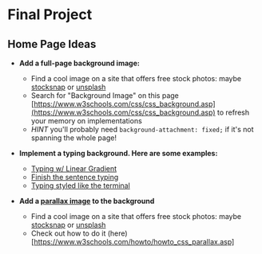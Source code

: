 # Final Project

## Home Page Ideas

- **Add a full-page background image:**
    - Find a cool image on a site that offers free stock photos: maybe [stocksnap](https://stocksnap.io/) or [unsplash](https://unsplash.com/)
    - Search for "Background Image" on this page [https://www.w3schools.com/css/css_background.asp](https://www.w3schools.com/css/css_background.asp) to refresh your memory on implementations
    - *HINT* you'll probably need `background-attachment: fixed;` if it's not spanning the whole page!
    
- **Implement a typing background. Here are some examples:**
    - [Typing w/ Linear Gradient](https://codepen.io/EmmaJD/pen/rQBqQp)
    - [Finish the sentence typing](https://codepen.io/Coding_Journey/pen/BEMgbX?&page=1)
    - [Typing styled like the terminal](https://codepen.io/samarkandiy/pen/nyLsx)
    
    
- **Add a [parallax image](https://www.w3schools.com/howto/tryhow_css_parallax_demo.htm) to the background**
    - Find a cool image on a site that offers free stock photos: maybe [stocksnap](https://stocksnap.io/) or [unsplash](https://unsplash.com/)
    - Check out how to do it (here)[https://www.w3schools.com/howto/howto_css_parallax.asp]

